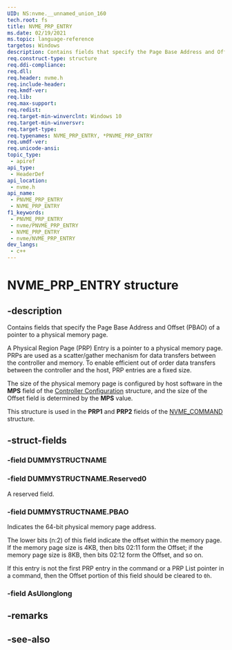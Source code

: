 ```yaml
---
UID: NS:nvme.__unnamed_union_160
tech.root: fs 
title: NVME_PRP_ENTRY
ms.date: 02/19/2021 
ms.topic: language-reference
targetos: Windows
description: Contains fields that specify the Page Base Address and Offset (PBAO) of a pointer to a physical memory page.
req.construct-type: structure
req.ddi-compliance: 
req.dll: 
req.header: nvme.h
req.include-header: 
req.kmdf-ver: 
req.lib: 
req.max-support: 
req.redist: 
req.target-min-winverclnt: Windows 10 
req.target-min-winversvr: 
req.target-type: 
req.typenames: NVME_PRP_ENTRY, *PNVME_PRP_ENTRY
req.umdf-ver: 
req.unicode-ansi: 
topic_type:
 - apiref
api_type:
 - HeaderDef
api_location:
 - nvme.h
api_name:
 - PNVME_PRP_ENTRY
 - NVME_PRP_ENTRY
f1_keywords:
 - PNVME_PRP_ENTRY
 - nvme/PNVME_PRP_ENTRY
 - NVME_PRP_ENTRY
 - nvme/NVME_PRP_ENTRY
dev_langs:
 - c++
---
```


# NVME_PRP_ENTRY structure

## -description

Contains fields that specify the Page Base Address and Offset (PBAO) of a pointer to a physical memory page.

A Physical Region Page (PRP) Entry is a pointer to a physical memory page. PRPs are used as a scatter/gather mechanism for data transfers between the controller and memory. To enable efficient out of order data transfers between the controller and the host, PRP entries are a fixed size.

The size of the physical memory page is configured by host software in the **MPS** field of the [Controller Configuration](ns-nvme-nvme_controller_configuration.md) structure, and the size of the Offset field is determined by the **MPS** value.

This structure is used in the **PRP1** and **PRP2** fields of the [NVME_COMMAND](ns-nvme-nvme_command.md) structure.

## -struct-fields

### -field DUMMYSTRUCTNAME

### -field DUMMYSTRUCTNAME.Reserved0

A reserved field.

### -field DUMMYSTRUCTNAME.PBAO

Indicates the 64-bit physical memory page address.

The lower bits (n:2) of this field indicate the offset within the memory page. If the memory page size is 4KB, then bits 02:11 form the Offset; if the memory page size is 8KB, then bits 02:12 form the Offset, and so on.

If this entry is not the first PRP entry in the command or a PRP List pointer in a command, then the Offset portion of this field should be cleared to `0h`.

### -field AsUlonglong

## -remarks

## -see-also

